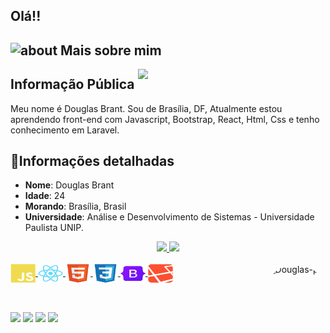 ## Olá!! 

## <img width="45" alt="about" src="https://raw.github.com/elizarov/elizarov/master/about.png"> Mais sobre mim

<img align="right" width="300" src="https://i2.wp.com/allhtaccess.info/wp-content/uploads/2018/03/programming.gif?fit=1281%2C716&ssl=1" />

## Informação Pública

Meu nome é Douglas Brant.
Sou de Brasília, DF, Atualmente estou aprendendo front-end com Javascript, Bootstrap, React, Html, Css e tenho conhecimento em Laravel.


## 📖Informações detalhadas
- **Nome**: Douglas Brant
- **Idade**: 24
- **Morando**: Brasília, Brasil
- **Universidade**: Análise e Desenvolvimento de Sistemas - Universidade Paulista UNIP.
<div align="center">
  <a href="https://github.com/DouglasBrant">

  <img height="180em" src="https://github-readme-stats.vercel.app/api?username=DouglasBrant&show_icons=true&theme=dracula&include_all_commits=true&count_private=true"/>

  <img height="180em" src="https://github-readme-stats.vercel.app/api/top-langs/?username=DouglasBrant&layout=compact&langs_count=7&theme=dracula"/>
</div> 
  
<div style="display: inline_block"><br>
  <img align="center" alt="Douglas-Js" height="30" width="40" src="https://raw.githubusercontent.com/devicons/devicon/master/icons/javascript/javascript-plain.svg">
  <img align="center" alt="Douglas-React" height="30" width="40" src="https://raw.githubusercontent.com/devicons/devicon/master/icons/react/react-original.svg">
  <img align="center" alt="Douglas-HTML" height="30" width="40" src="https://raw.githubusercontent.com/devicons/devicon/master/icons/html5/html5-original.svg">
  <img align="center" alt="Douglas-CSS" height="30" width="40" src="https://raw.githubusercontent.com/devicons/devicon/master/icons/css3/css3-original.svg">
  <img align="center" alt="Douglas-Bootstrap" height="30" width="40" src="https://raw.githubusercontent.com/devicons/devicon/master/icons/bootstrap/bootstrap-original.svg">
  <img align="center" alt="Douglas-Laravel" height="30" width="40" src="https://raw.githubusercontent.com/devicons/devicon/master/icons/laravel/laravel-plain.svg">

 <img align="right" alt="Douglas-pic" height="150" style="border-radius:50px;" src="https://avatars.githubusercontent.com/u/69260468?s=400&u=2f6df366bbeb1906983f1dc79e39c500e93c4697&v=4">
</div>
  
<br>

##

<div> 
  <a href="#" target="_blank"><img src="https://img.shields.io/badge/-Instagram-%23E4405F?style=for-the-badge&logo=instagram&logoColor=white" target="_blank"></a>
  <a href="#" target="_blank"><img src="https://img.shields.io/badge/Discord-7289DA?style=for-the-badge&logo=discord&logoColor=white" target="_blank"></a> 
  <a href = "mailto:brantdouglas255@gmail.com"><img src="https://img.shields.io/badge/-Gmail-%23333?style=for-the-badge&logo=gmail&logoColor=white" target="_blank"></a>
  <a href="https://www.linkedin.com/in/douglas-brant-487403224/" target="_blank"><img src="https://img.shields.io/badge/-LinkedIn-%230077B5?style=for-the-badge&logo=linkedin&logoColor=white" target="_blank"></a> 
 
</div>
  
  
 
